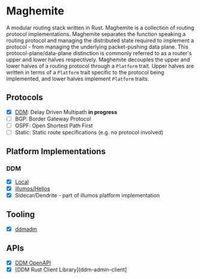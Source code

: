 Maghemite
=========

A modular routing stack written in Rust. Maghemite is a collection of routing
protocol implementations. Maghemite separates the function speaking a routing
protocol and managing the distributed state required to implement a protocol -
from managing the underlying packet-pushing data plane. This
protocol-plane/data-plane distinction is commonly referred to as a router's
upper and lower halves respectively. Maghemite decouples the upper and lower
halves of a routing protocol through a `Platform` trait. Upper halves are
written in terms of a `Platform` trait specific to the protocol being
implemented, and lower halves implement `Platform` traits.

## Protocols

- [x] [DDM](ddm): Delay Driven Multipath **in progress**
- [ ] BGP: Border Gateway Protocol
- [ ] OSPF: Open Shortest Path First
- [ ] Static: Static route specifications (e.g. no protocol involved)

## Platform Implementations

### DDM

- [x] [Local](ddm-local)
- [x] [illumos/Helios](ddm-illumos)
- [x] Sidecar/Dendrite - part of illumos platform implementation

## Tooling

- [x] [ddmadm](ddmadm)

## APIs

- [x] [DDM OpenAPI](ddm-openapi)
- [x] [DDM Rust Client Library](ddm-admin-client]
